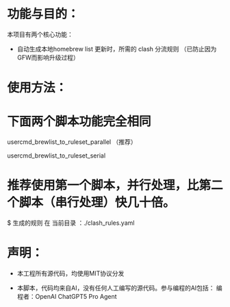 
功能与目的：
===========================================
本项目有两个核心功能：
 - 自动生成本地homebrew list 更新时，所需的 clash 分流规则 （已防止因为GFW而影响升级过程）




使用方法：
===========================================

# 下面两个脚本功能完全相同

usercmd_brewlist_to_ruleset_parallel （推荐）

usercmd_brewlist_to_ruleset_serial

# 推荐使用第一个脚本，并行处理，比第二个脚本（串行处理）快几十倍。

$ 生成的规则 在 当前目录 ：./clash_rules.yaml




声明：
===========================================
   
 - 本工程所有源代码，均使用MIT协议分发

 - 本脚本，代码均来自AI，没有任何人工编写的源代码。参与编程的AI包括：
   编程者：OpenAI ChatGPT5 Pro Agent 
